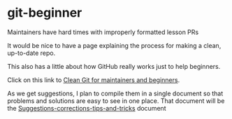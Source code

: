 # git-beginner
Maintainers have hard times with improperly formatted lesson PRs

It would be nice to have a page explaining the process for making a clean, up-to-date repo.

This also has a little about how GitHub really works just to help beginners.

Click on this link to [Clean Git for maintainers and beginners](https://hoytpr.github.io/git-beginner/blob/gh-pages/Maintaining-for-beginners-narrative1).

As we get suggestions, I plan to compile them in a single document so that problems and solutions are easy to see in one place. That document will be the [Suggestions-corrections-tips-and-tricks](https://github.com/hoytpr/git-beginner/blob/master/Suggestions-corrections-tips-and-tricks.md) document

